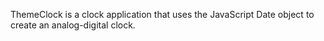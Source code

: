 ThemeClock is a clock application that uses the JavaScript Date object to create an analog-digital clock.

